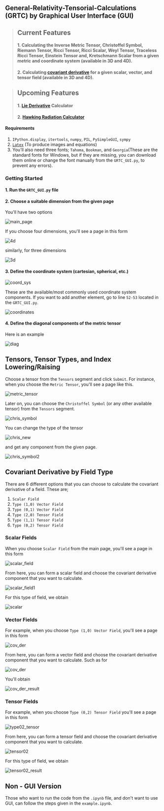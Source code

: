 ## General-Relativity-Tensorial-Calculations (GRTC) by Graphical User Interface (GUI)

> ## Current Features
>
> #### 1. Calculating the Inverse Metric Tensor, Christoffel Symbol, Riemann Tensor, Ricci Tensor, Ricci Scalar, Weyl Tensor, Traceless Ricci Tensor, Einstein Tensor and, Kretschmann Scalar from a given metric and coordinate system (available in 3D and 4D).
>
> #### 2. Calculating [covariant derivative](https://en.wikipedia.org/wiki/Covariant_derivative#Covariant_derivative_by_field_type) for a given scalar, vector, and tensor field (available in 3D and 4D).


> ## Upcoming Features
> 
> #### 1. [Lie Derivative](https://en.wikipedia.org/wiki/Lie_derivative) Calculator
>
> #### 2. [Hawking Radiation Calculator](https://www.vttoth.com/CMS/physics-notes/311-hawking-radiation-calculator)

#### Requirements
1. `IPython.display`, `itertools`, `numpy`, `PIL`, `PySimpleGUI`, `sympy`
2. [`Latex`](https://www.latex-project.org/get/) (To produce images and equations)
3. You'll also need three fonts; `Tahoma`, `Bookman`, and `Georgia`(These are the standard fonts for Windows, but if they are missing, you can download them online or change the font manually from the `GRTC_GUI.py`, to prevent any errors).

### Getting Started

#### 1. Run the `GRTC_GUI.py` file
#### 2. Choose a suitable dimension from the given page 

You'll have two options

![main_page](https://user-images.githubusercontent.com/45866787/123518687-b1783c80-d6af-11eb-898d-09d40c5369cf.png)

If you choose four dimensions, you'll see a page in this form

![4d](https://user-images.githubusercontent.com/45866787/123513907-7cacbb00-d698-11eb-94d9-0c639209287d.png)

similarly, for three dimensions

![3d](https://user-images.githubusercontent.com/45866787/123635659-97139f80-d824-11eb-936f-87297f51bc46.png)

#### 3. Define the coordinate system (cartesian, spherical, etc.)

![coord_sys](https://user-images.githubusercontent.com/45866787/123513964-c695a100-d698-11eb-905f-e9473cfad125.png)

These are the available/most commonly used coordinate system components. If you want to add another element, go to line `52-53` located in the `GRTC_GUI.py`.

![coordinates](https://user-images.githubusercontent.com/45866787/123514068-694e1f80-d699-11eb-8b16-3d4840b1d0b8.png)

#### 4. Define the diagonal components of the metric tensor

Here is an example 

![diag](https://user-images.githubusercontent.com/45866787/123517480-dff31900-d6a9-11eb-9616-828eed6c8896.png)

## Tensors, Tensor Types, and Index Lowering/Raising

Choose a tensor from the `Tensors` segment and click `Submit`. For instance, when you choose the `Metric Tensor`, you'll see a page like this.

![metric_tensor](https://user-images.githubusercontent.com/45866787/123517493-f8fbca00-d6a9-11eb-9e3b-71780a4b7eac.png)

Later on, you can choose the `Christoffel Symbol` (or any other available tensor) from the `Tensors` segment.

![chris_symbol](https://user-images.githubusercontent.com/45866787/123517511-1335a800-d6aa-11eb-9caa-98dcd5124a57.png)

You can change the type of the tensor

![chris_new](https://user-images.githubusercontent.com/45866787/123637827-1e621280-d827-11eb-90dd-3695fab8168f.png)

and get any component from the given page.

![chris_symbol2](https://user-images.githubusercontent.com/45866787/123517576-6c054080-d6aa-11eb-8ef1-e6ddd69def96.png)

## Covariant Derivative by Field Type

There are 6 different options that you can choose to calculate the covariant derivative of a field. These are;

1. `Scalar Field` 
2. `Type (1,0) Vector Field` 
3. `Type (0,1) Vector Field`
4. `Type (2,0) Tensor Field`
5. `Type (1,1) Tensor Field`
6. `Type (0,2) Tensor Field`

### Scalar Fields

When you choose `Scalar Field` from the main page, you'll see a page in this form

![scalar_field](https://user-images.githubusercontent.com/45866787/123519081-d5d51880-d6b1-11eb-887a-7ffbf18f4479.png)

From here, you can form a scalar field and choose the covariant derivative component that you want to calculate. 

![scalar_field1](https://user-images.githubusercontent.com/45866787/123519090-e5ecf800-d6b1-11eb-93c0-e624d7f9d61f.png)

For this type of field, we obtain

![scalar](https://user-images.githubusercontent.com/45866787/123640662-10fa5780-d82a-11eb-8bdd-8e4ea056b132.png)


### Vector Fields

For example, when you choose `Type (1,0) Vector Field`, you'll see a page in this form

![cov_der](https://user-images.githubusercontent.com/45866787/123517695-22692580-d6ab-11eb-9946-88bb2629c34a.png)

From here, you can form a vector field and choose the covariant derivative component that you want to calculate. Such as for

![cov_der](https://user-images.githubusercontent.com/45866787/123517744-62300d00-d6ab-11eb-8a6f-958dbb8f3277.png)

You'll obtain

![cov_der_result](https://user-images.githubusercontent.com/45866787/123517767-84298f80-d6ab-11eb-8064-8e50acc98552.png)

### Tensor Fields

For example, when you choose `Type (0,2) Tensor Field` you'll see a page in this form

![type02_tensor](https://user-images.githubusercontent.com/45866787/123518927-edf86800-d6b0-11eb-9aff-9692468f839c.png)

From here, you can form a tensor field and choose the covariant derivative component that you want to calculate. 

![tensor02](https://user-images.githubusercontent.com/45866787/123519232-a96dcc00-d6b2-11eb-84f5-8ae9209bb045.png)

For this type of field, we obtain

![tensor02_result](https://user-images.githubusercontent.com/45866787/123519235-abd02600-d6b2-11eb-8829-3093b485c073.png)

## Non - GUI Version

Those who want to run the code from the `.ipynb` file, and don't want to use GUI, can follow the steps given in the `example.ipynb`.

